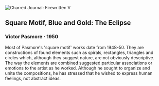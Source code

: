 <div class="artwork-of-the-day">
  <div class="container">
    <div class="img-wrapper">
      <img
        src="https://uploads2.wikiart.org/images/victor-pasmore/square-motif-blue-and-gold-the-eclipse-1950.jpg!Large.jpg"
        alt="Charred Journal: Firewritten V" />
    </div>
    <div class="artwork-detail">
      <div class="artwork-origin"> 
        <h2 class="artwork-name">Square Motif, Blue and Gold: The Eclipse</h2>
        <h3 class="artist">
          Victor Pasmore
                    ·  1950
        </h3>
      </div>
      <p class="description">
        <span class="artwork-description-text ng-binding" ng-bind-html="viewModel.ArtworkOfTheDay.Description | unsafe"> Most of Pasmore's 'square motif' works date from 1948-50. They are constructions of found elements such as spirals, rectangles, triangles and circles which, although they suggest nature, are not obviously descriptive. The way the elements are combined suggested particular associations or emotions to the artist as he worked. Although he sought to organize and unite the compositions, he has stressed that he wished to express human feelings, not abstract ideas.</span>
                        <div class="text-shadow-container" ng-show="showShadow" style=""></div>
      </p>
    </div>
  </div>

</div>
